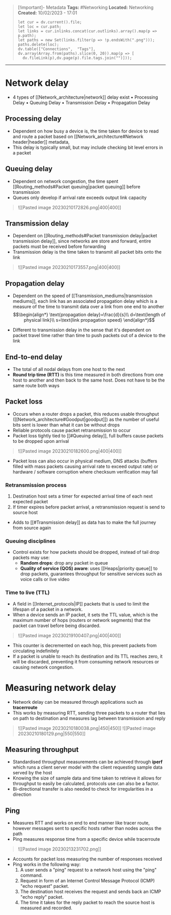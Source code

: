 > [!important]- Metadata
> **Tags:** #Networking 
> **Located:** Networking
> **Created:** 10/02/2023 - 17:01
> ```dataviewjs
>let cur = dv.current().file;
>let loc = cur.path;
>let links = cur.inlinks.concat(cur.outlinks).array().map(p => p.path);
>let paths = new Set(links.filter(p => !p.endsWith(".png")));
>paths.delete(loc);
>dv.table(["Connections",  "Tags"], dv.array(Array.from(paths).slice(0, 20)).map(p => [
>   dv.fileLink(p),dv.page(p).file.tags.join("")]));
> ```

___
# Network delay
- 4 types of [[Network_architecture|network]] delay exist 
	• Processing Delay
	• Queuing Delay
	• Transmission Delay
	• Propagation Delay

## Processing delay
- Dependent on how busy a device is, the time taken for device to read and route a packet based on [[Network_architecture#Network header|header]] metadata, 
- This delay is typically small, but may include checking bit level errors in a packet 

## Queuing delay
- Dependent on network congestion, the time spent [[Routing_methods#Packet queuing|packet queuing]] before transmission 
- Queues only develop if arrival rate exceeds output link capacity 

> ![[Pasted image 20230210172826.png|400|400]]

## Transmission delay
- Dependent  on [[Routing_methods#Packet transmission delay|packet transmission delay]], since networks are store and forward, entire packets must be received before forwarding 
- Transmission delay is the time taken to transmit all packet bits onto the link

> ![[Pasted image 20230210173557.png|400|400]]

## Propagation delay
- Dependent on the speed of [[Transmission_mediums|transmission mediums]], each link has an associated propagation delay which is a measure of the time to transmit data over a link from one end to another
$$\begin{align*}
\text{propagation delay}=\frac{d}{s}\\
d=\text{length of physical link}\\
s=\text{link propagation speed}
\end{align*}$$

- Different to transmission delay in the sense that it's dependent on packet travel time rather than time to push packets out of a device to the link

## End-to-end delay
- The total of all nodal delays from one host to the next
- **Round trip time (RTT)** is this time measured in both directions from one host to another and then back to the same host. Does not have to be the same route both ways 

## Packet loss
- Occurs when a router drops a packet, this reduces usable throughput ([[Network_architecture#Goodput|goodput]]) as the number of useful bits sent is lower than what it can be without drops 
- Reliable protocols cause packet retransmission to occur
- Packet loss tightly tied to [[#Queuing delay]], full buffers cause packets to be dropped upon arrival 

> ![[Pasted image 20230210182600.png|400|400]]

- Packet loss can also occur in physical medium, DNS attacks (buffers filled with mass packets causing arrival rate to exceed output rate) or hardware / software corruption where checksum verification may fail 
### Retransmission process
1. Destination host sets a timer for expected arrival time of each next expected packet 
2. If timer expires before packet arrival, a retransmission request is send to source host 
- Adds to [[#Transmission delay]] as data has to make the full journey from source again 

### Queuing disciplines
- Control exists for how packets should be dropped, instead of tail drop packets may use:
    - **Random drops**: drop any packet in queue 
    - **Quality of service (QOS) aware**: uses [[Heaps|priority queue]] to drop packets, guarantees throughput for sensitive services such as voice calls or live video 


### Time to live (TTL)
- A field in [[Internet_protocols|IP]] packets that is used to limit the lifespan of a packet in a network.
- When a device sends an IP packet, it sets the TTL value, which is the maximum number of hops (routers or network segments) that the packet can travel before being discarded.

> ![[Pasted image 20230219100407.png|400|400]]
- This counter is decremented on each hop, this prevent packets from circulating indefinitely
- If a packet is unable to reach its destination and its TTL reaches zero, it will be discarded, preventing it from consuming network resources or causing network congestion.


# Measuring network delay
- Network delay can be measured through applications such as **tracerroute**
- This works by measuring RTT, sending three packets to a router that lies on path to destination and measures lag between transmission and reply  

> ![[Pasted image 20230210180038.png|450|450]]
> ![[Pasted image 20230210180129.png|550|550]]

## Measuring throughput
- Standardised throughput measurements can be achieved through **iperf** which runs a client server model with the client requesting sample data served by the host
- Knowing the size of sample data and time taken to retrieve it allows for throughput to easily be calculated, protocols use can also be a factor. 
- Bi-directional transfer is also needed to check for irregularities in a direction 
## Ping
- Measures RTT and works on end to end manner like tracer route, however messages sent to specific hosts rather than nodes across the path
- Ping measures response time from a specific device while tracerroute 

> ![[Pasted image 20230213231702.png]]
- Accounts for packet loss measuring the number of responses received
- Ping works in the following way:
    1.  A user sends a "ping" request to a network host using the "ping" command.
    2.  Request in form of an Internet Control Message Protocol (ICMP) "echo request" packet.
    3.  The destination host receives the request and sends back an ICMP "echo reply" packet.
    4.  The time it takes for the reply packet to reach the source host is measured and recorded.
